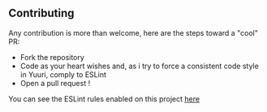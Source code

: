 ## Contributing

Any contribution is more than welcome, here are the steps toward a "cool" PR:

* Fork the repository
* Code as your heart wishes and, as i try to force a consistent code style in Yuuri, comply to ESLint
* Open a pull request ! 

You can see the ESLint rules enabled on this project [here](https://github.com/ParadoxalCorp/Yuuri/blob/master/.eslintrc.json)
